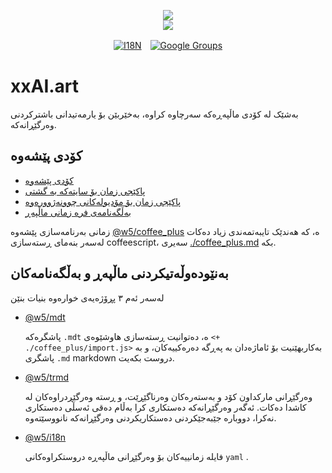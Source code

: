 <p align="center"><a href="https://xxai.art"><img src="https://cdn.jsdelivr.net/gh/xxai-art/doc/logo.svg"/></a><br/><a href="https://xxai.art"><img src="https://cdn.jsdelivr.net/gh/xxai-art/doc/xxai.svg"/></a></p><p align="center"><a href="https://github.com/xxai-art/doc#readme"><img alt="I18N" src="https://cdn.jsdelivr.net/gh/wactax/img/t.svg"/></a>　<a href="https://groups.google.com/u/0/g/xxai-art"><img alt="Google Groups" src="https://cdn.jsdelivr.net/gh/wactax/img/g-groups.svg"/></a></p>

# xxAI.art

بەشێک لە کۆدی ماڵپەڕەکە سەرچاوە کراوە، بەخێربێن بۆ یارمەتیدانی باشترکردنی وەرگێڕانەکە.

## کۆدی پێشەوە

* [کۆدی پێشەوە](https://github.com/xxai-art/web)
* [پاکێجی زمان بۆ سایتەکە بە گشتی](https://github.com/xxai-art/web/tree/main/i18n)
* [پاکێجی زمان بۆ مۆدیولەکانی چوونەژوورەوە](https://github.com/wacpkg/user/tree/main/ui.i18n)
* [بەڵگەنامەی فرە زمانی ماڵپەڕ](https://github.com/xxai-doc)

زمانی بەرنامەسازی پێشەوە [@w5/coffee_plus](http://npmjs.com/@w5/coffee_plus) ە، کە هەندێک تایبەتمەندی زیاد دەکات لەسەر بنەمای ڕستەسازی coffeescript، سەیری [./coffee_plus.md](./coffee_plus.md) بکە.

## بەنێودەوڵەتیکردنی ماڵپەڕ و بەڵگەنامەکان

لەسەر ئەم ٣ پڕۆژەیەی خوارەوە بنیات بنێن

* [@w5/mdt](https://www.npmjs.com/package/@w5/mdt)

  پاشگرەکە `.mdt` ە، دەتوانیت ڕستەسازی هاوشێوەی `<+ ./coffee_plus/import.js>` بەکاربهێنیت بۆ ئاماژەدان بە پەڕگە دەرەکییەکان، و بە پاشگری `.md` markdown دروست بکەیت.

* [@w5/trmd](https://www.npmjs.com/package/@w5/trmd)

  وەرگێڕانی مارکداون کۆد و بەستەرەکان وەرناگێڕێت، و ڕستە وەرگێڕدراوەکان لە کاشدا دەکات. ئەگەر وەرگێڕانەکە دەستکاری کرا بەڵام دەقی ئەسڵی دەستکاری نەکرا، دووبارە جێبەجێکردنی دەستکاریکردنی وەرگێڕانەکە نانووسێتەوە.

* [@w5/i18n](https://www.npmjs.com/package/@w5/i18n)

  فایلە زمانییەکان بۆ وەرگێڕانی ماڵپەڕە دروستکراوەکانی `yaml` .
